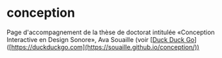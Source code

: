 # conception
Page d'accompagnement de la thèse de doctorat intitulée «Conception Interactive en Design Sonore», Ava Souaille (voir [[Duck Duck Go](https://souaille.github.io/conception/)]([https://duckduckgo.com](https://souaille.github.io/conception/))
